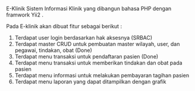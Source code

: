 E-Klinik 
Sistem Informasi Klinik yang dibangun bahasa PHP dengan framwork Yii2 .

Pada E-klinik akan dibuat fitur sebagai berikut :

1. Terdapat user login berdasarkan hak aksesnya (SRBAC)
2. Terdapat master CRUD untuk pembuatan master wilayah, user, dan pegawai, tindakan, obat (Done)
3. Terdapat menu transaksi untuk pendaftaran pasien (Done)
4. Terdapat menu transaksi untuk memberikan tindakan dan obat pada pasien 
5. Terdapat menu informasi untuk melakukan pembayaran tagihan pasien 
6. Terdapat menu laporan yang dapat ditampilkan dengan grafik


